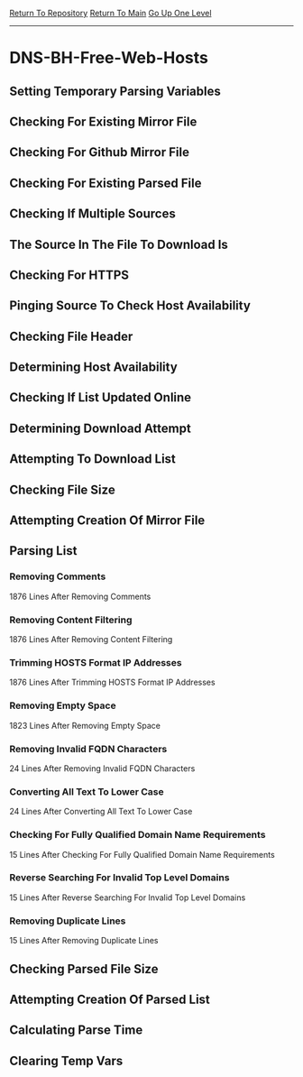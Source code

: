 [Return To Repository](https://github.com/deathbybandaid/piholeparser/)
[Return To Main](https://github.com/deathbybandaid/piholeparser/blob/master/RecentRunLogs/Mainlog.md)
[Go Up One Level](https://github.com/deathbybandaid/piholeparser/blob/master/RecentRunLogs/TopLevelScripts/30-Processing-External-Blacklists.md)
____________________________________
# DNS-BH-Free-Web-Hosts
## Setting Temporary Parsing Variables
## Checking For Existing Mirror File
## Checking For Github Mirror File
## Checking For Existing Parsed File
## Checking If Multiple Sources
## The Source In The File To Download Is
## Checking For HTTPS
## Pinging Source To Check Host Availability
## Checking File Header
## Determining Host Availability
## Checking If List Updated Online
## Determining Download Attempt
## Attempting To Download List
## Checking File Size
## Attempting Creation Of Mirror File
## Parsing List
### Removing Comments
1876 Lines After Removing Comments
### Removing Content Filtering
1876 Lines After Removing Content Filtering
### Trimming HOSTS Format IP Addresses
1876 Lines After Trimming HOSTS Format IP Addresses
### Removing Empty Space
1823 Lines After Removing Empty Space
### Removing Invalid FQDN Characters
24 Lines After Removing Invalid FQDN Characters
### Converting All Text To Lower Case
24 Lines After Converting All Text To Lower Case
### Checking For Fully Qualified Domain Name Requirements
15 Lines After Checking For Fully Qualified Domain Name Requirements
### Reverse Searching For Invalid Top Level Domains
15 Lines After Reverse Searching For Invalid Top Level Domains
### Removing Duplicate Lines
15 Lines After Removing Duplicate Lines
## Checking Parsed File Size
## Attempting Creation Of Parsed List
## Calculating Parse Time
## Clearing Temp Vars
